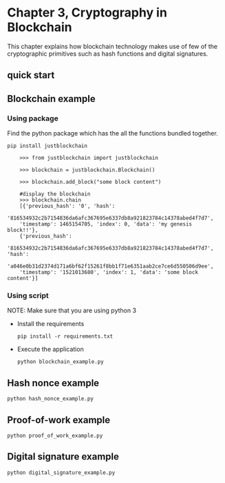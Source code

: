 # Chapter 3, Cryptography in Blockchain
This chapter explains how blockchain technology makes use of few of the cryptographic primitives such as hash functions and digital signatures.


## quick start

## Blockchain example

### Using package

Find the python package which has the all the functions bundled together.

``pip install justblockchain``

```
    >>> from justblockchain import justblockchain
    
    >>> blockchain = justblockchain.Blockchain()
    
    >>> blockchain.add_block("some block content")

    #display the blockchain
    >>> blockchain.chain
    [{'previous_hash': '0', 'hash':
    '816534932c2b7154836da6afc367695e6337db8a921823784c14378abed4f7d7',
    'timestamp': 1465154705, 'index': 0, 'data': 'my genesis block!!'},
    {'previous_hash':
    '816534932c2b7154836da6afc367695e6337db8a921823784c14378abed4f7d7', 'hash':
    'a046e0b31d2374d171a6bf62f15261f8bb1f71e6351aab2ce7ce6d550506d9ee',
    'timestamp': '1521013680', 'index': 1, 'data': 'some block content'}]

```

### Using script

NOTE: Make sure that you are using python 3

* Install the requirements
   
    ``pip install -r requirements.txt``

* Execute the application
    
    ``python blockchain_example.py``

## Hash nonce example

```python hash_nonce_example.py```

## Proof-of-work example

```python proof_of_work_example.py```

## Digital signature example

```python digital_signature_example.py```
